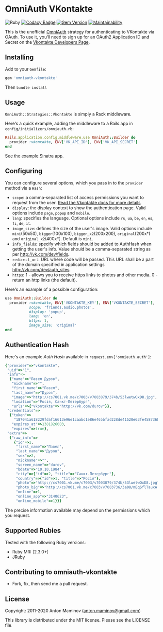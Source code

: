 # OmniAuth VKontakte

![Ruby](https://github.com/mamantoha/omniauth-vkontakte/workflows/Ruby/badge.svg)
[![Codacy Badge](https://api.codacy.com/project/badge/Grade/149c0614deef469faa49e1e8ae384bd3)](https://app.codacy.com/app/mamantoha/omniauth-vkontakte?utm_source=github.com&utm_medium=referral&utm_content=mamantoha/omniauth-vkontakte&utm_campaign=Badge_Grade_Dashboard)
[![Gem Version][rubygems_badge]][rubygems]
[![Maintainability](https://api.codeclimate.com/v1/badges/1ea61cb860f9f6aafb4f/maintainability)](https://codeclimate.com/github/mamantoha/omniauth-vkontakte/maintainability)

This is the unofficial [OmniAuth](https://github.com/intridea/omniauth) strategy for authenticating to VKontakte via OAuth.
To use it, you'll need to sign up for an OAuth2 Application ID and Secret
on the [Vkontakte Developers Page](http://vk.com/dev).

## Installing

Add to your `Gemfile`:

```ruby
gem 'omniauth-vkontakte'
```

Then `bundle install`

## Usage

`OmniAuth::Strategies::Vkontakte` is simply a Rack middleware.

Here's a quick example, adding the middleware to a Rails app in `config/initializers/omniauth.rb`:

```ruby
Rails.application.config.middleware.use OmniAuth::Builder do
  provider :vkontakte, ENV['VK_API_ID'], ENV['VK_API_SECRET']
end
```

[See the example Sinatra app](https://github.com/mamantoha/omniauth-vkontakte/blob/master/examples/main.rb).

## Configuring

You can configure several options, which you pass in to the `provider` method via a `Hash`:

* `scope`: a comma-separated list of access permissions you want to request from the user. [Read the Vkontakte docs for more details](http://vk.com/dev/permissions)
* `display`: the display context to show the authentication page. Valid options include `page`, `popup` and `mobile`.
* `lang`: specifies the language. Optional options include `ru`, `ua`, `be`, `en`, `es`, `fi`, `de`, `it`.
* `image_size`: defines the size of the user's image. Valid options include `mini`(50x50), `bigger`(100x100), `bigger_x2`(200x200), `original`(200x*) and `original_x2`(400x*). Default is `mini`.
* `info_fields`: specify which fields should be added to AuthHash when
  getting the user's info. Value should be a comma-separated string as per http://vk.com/dev/fields.
* `redirect_url`: URL where code will be passed. This URL shall be a part of the domain specified in application settings http://vk.com/dev/auth_sites.
* `https`: 1 - allows you to receive https links to photos and other media. 0 - return an http links (the default).

Here's an example of a possible configuration:

```ruby
use OmniAuth::Builder do
  provider :vkontakte, ENV['VKONTAKTE_KEY'], ENV['VKONTAKTE_SECRET'],
           scope: 'friends,audio,photos',
           display: 'popup',
           lang: 'en',
           https: 1,
           image_size: 'original'
end
```

## Authentication Hash

Here's an example *Auth Hash* available in `request.env['omniauth.auth']`:

```ruby
{"provider"=>"vkontakte",
 "uid"=>"1",
 "info"=>
  {"name"=>"Павел Дуров",
   "nickname"=>"",
   "first_name"=>"Павел",
   "last_name"=>"Дуров",
   "image"=>"http://cs7001.vk.me/c7003/v7003079/374b/53lwetwOxD8.jpg",
   "location"=>"Росiя, Санкт-Петербург",
   "urls"=>{"Vkontakte"=>"http://vk.com/durov"}},
 "credentials"=>
  {"token"=>
    "187041a618229fdaf16613e96e1caabc1e86e46bbfad228de41520e63fe45873684c365a14417289599f3",
   "expires_at"=>1381826003,
   "expires"=>true},
 "extra"=>
  {"raw_info"=>
    {"id"=>1,
     "first_name"=>"Павел",
     "last_name"=>"Дуров",
     "sex"=>2,
     "nickname"=>"",
     "screen_name"=>"durov",
     "bdate"=>"10.10.1984",
     "city"=>{"id"=>2, "title"=>"Санкт-Петербург"},
     "country"=>{"id"=>1, "title"=>"Росiя"},
     "photo"=>"http://cs7001.vk.me/c7003/v7003079/374b/53lwetwOxD8.jpg",
     "photo_big"=>"http://cs7001.vk.me/c7003/v7003736/3a08/mEqSflTauxA.jpg",
     "online"=>1,
     "online_app"=>"3140623",
     "online_mobile"=>1}}}
```

The precise information available may depend on the permissions which you request.

## Supported Rubies

Tested with the following Ruby versions:

- Ruby MRI (2.3.0+)
- JRuby

## Contributing to omniauth-vkontakte

* Fork, fix, then send me a pull request.

## License

Copyright: 2011-2020 Anton Maminov (anton.maminov@gmail.com)

This library is distributed under the MIT license. Please see the LICENSE file.

[rubygems_badge]: http://img.shields.io/gem/v/omniauth-vkontakte.svg?style=flat
[rubygems]: http://rubygems.org/gems/omniauth-vkontakte
